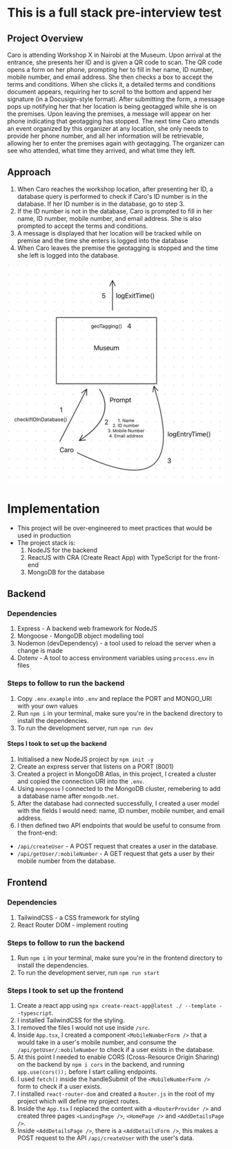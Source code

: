 # This is a full stack pre-interview test

## Project Overview

Caro is attending Workshop X in Nairobi at the Museum. Upon arrival at the entrance, she presents her ID and is given a QR code to scan. The QR code opens a form on her phone, prompting her to fill in her name, ID number, mobile number, and email address. She then checks a box to accept the terms and conditions. When she clicks it, a detailed terms and conditions document appears, requiring her to scroll to the bottom and append her signature (in a Docusign-style format). After submitting the form, a message pops up notifying her that her location is being geotagged while she is on the premises. Upon leaving the premises, a message will appear on her phone indicating that geotagging has stopped. The next time Caro attends an event organized by this organizer at any location, she only needs to provide her phone number, and all her information will be retrievable, allowing her to enter the premises again with geotagging. The organizer can see who attended, what time they arrived, and what time they left.

## Approach

1. ⁠When Caro reaches the workshop location, after presenting her ID, a database query is performed to check if Caro's ID number is in the database. If her ID number is in the database, go to step 3.
2. ⁠If the ID number is not in the database, Caro is prompted to fill in her name, ID number, mobile number, and email address. She is also prompted to accept the terms and conditions.
3. ⁠A message is displayed that her location will be tracked while on premise and the time she enters is logged into the database
4. ⁠When Caro leaves the premise the geotagging is stopped and the time she left is logged into the database.

![alt text](image.png)

# Implementation

- This project will be over-engineered to meet practices that would be used in production
- The project stack is:
  1. NodeJS for the backend
  2. ReactJS with CRA (Create React App) with TypeScript for the front-end
  3. MongoDB for the database

## Backend

### Dependencies

1. Express - A backend web framework for NodeJS
2. Mongoose - MongoDB object modelling tool
3. Nodemon (devDependency) - a tool used to reload the server when a change is made
4. Dotenv - A tool to access environment variables using `process.env` in files

### Steps to follow to run the backend

1. Copy `.env.example` into `.env` and replace the PORT and MONGO_URI with your own values
2. Run `npm i` in your terminal, make sure you're in the backend directory to install the dependencies.
3. To run the development server, run `npm run dev`

#### Steps I took to set up the backend

1. Initialised a new NodeJS project by `npm init -y`
2. Create an express server that listens on a PORT (8001)
3. Created a project in MongoDB Atlas, in this project, I created a cluster and copied the connection URI into the `.env`.
4. Using `mongoose` I connected to the MongoDB cluster, remebering to add a database name after `mongodb.net`.
5. After the database had connected successfully, I created a user model with the fields I would need: name, ID number, mobile number, and email address.
6. I then defined two API endpoints that would be useful to consume from the front-end:

- `/api/createUser` - A POST request that creates a user in the database.
- `/api/getUser/:mobileNumber` - A GET request that gets a user by their mobile number from the database.

## Frontend

### Dependencies

1. TailwindCSS - a CSS framework for styling
2. React Router DOM - implement routing

### Steps to follow to run the backend

1. Run `npm i` in your terminal, make sure you're in the frontend directory to install the dependencies.
2. To run the development server, run `npm run start`

### Steps I took to set up the frontend

1. Create a react app using `npx create-react-app@latest ./ --template --typescript`.
2. I installed TailwindCSS for the styling.
3. I removed the files I would not use inside `/src`.
4. Inside `App.tsx`, I created a component `<MobileNumberForm />` that a would take in a user's mobile number, and consume the `/api/getUser/:mobileNumber` to check if a user exists in the database.
5. At this point I needed to enable CORS (Cross-Resource Origin Sharing) on the backend by `npm i cors` in the backend, and running `app.use(cors());` before I start calling endpoints.
6. I used `fetch()` inside the handleSubmit of the `<MobileNumberForm />` form to check if a user exists.
7. I installed `react-router-dom` and created a `Router.js` in the root of my project which will define my project routes.
8. Inside the `App.tsx` I replaced the content with a `<RouterProvider />` and created three pages `<LandingPage />`, `<HomePage />` and `<AddDetailsPage />`.
9. Inside `<AddDetailsPage />`, there is a `<AddDetailsForm />`, this makes a POST request to the API `/api/createUser` with the user's data.
